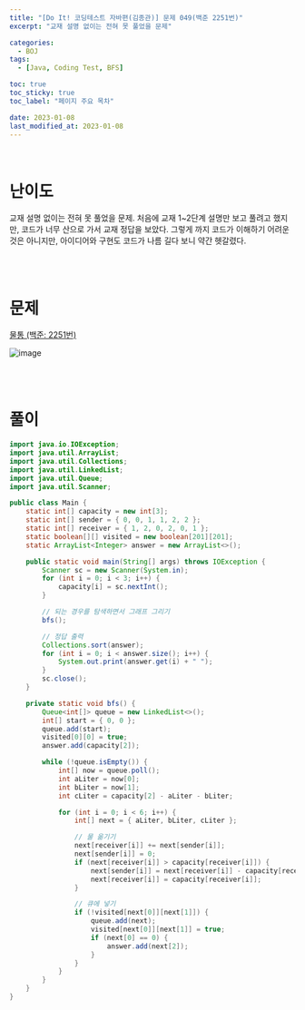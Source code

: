```yaml
---
title: "[Do It! 코딩테스트 자바편(김종관)] 문제 049(백준 2251번)"
excerpt: "교재 설명 없이는 전혀 못 풀었을 문제"

categories:
  - BOJ
tags:
  - [Java, Coding Test, BFS]

toc: true
toc_sticky: true
toc_label: "페이지 주요 목차"

date: 2023-01-08
last_modified_at: 2023-01-08
---
```


<br>

# 난이도

교재 설명 없이는 전혀 못 풀었을 문제. 처음에 교재 1~2단계 설명만 보고 풀려고 했지만, 코드가 너무 산으로 가서 교재 정답을 보았다. 그렇게 까지 코드가 이해하기 어려운 것은 아니지만, 아이디어와 구현도 코드가 나름 길다 보니 약간 헷갈렸다.

<br><br>

# 문제

[물통 (백준: 2251번)](https://www.acmicpc.net/problem/2251)

![image](https://user-images.githubusercontent.com/112764753/211178490-fa4e2c92-0abf-4c14-8fe6-8d8efbe87203.png)

<br><br>

# 풀이

```java
import java.io.IOException;
import java.util.ArrayList;
import java.util.Collections;
import java.util.LinkedList;
import java.util.Queue;
import java.util.Scanner;

public class Main {
    static int[] capacity = new int[3];
    static int[] sender = { 0, 0, 1, 1, 2, 2 };
    static int[] receiver = { 1, 2, 0, 2, 0, 1 };
    static boolean[][] visited = new boolean[201][201];
    static ArrayList<Integer> answer = new ArrayList<>();

    public static void main(String[] args) throws IOException {
        Scanner sc = new Scanner(System.in);
        for (int i = 0; i < 3; i++) {
            capacity[i] = sc.nextInt();
        }

        // 되는 경우를 탐색하면서 그래프 그리기
        bfs();

        // 정답 출력
        Collections.sort(answer);
        for (int i = 0; i < answer.size(); i++) {
            System.out.print(answer.get(i) + " ");
        }
        sc.close();
    }

    private static void bfs() {
        Queue<int[]> queue = new LinkedList<>();
        int[] start = { 0, 0 };
        queue.add(start);
        visited[0][0] = true;
        answer.add(capacity[2]);

        while (!queue.isEmpty()) {
            int[] now = queue.poll();
            int aLiter = now[0];
            int bLiter = now[1];
            int cLiter = capacity[2] - aLiter - bLiter;

            for (int i = 0; i < 6; i++) {
                int[] next = { aLiter, bLiter, cLiter };

                // 물 옮기기
                next[receiver[i]] += next[sender[i]];
                next[sender[i]] = 0;
                if (next[receiver[i]] > capacity[receiver[i]]) {
                    next[sender[i]] = next[receiver[i]] - capacity[receiver[i]];
                    next[receiver[i]] = capacity[receiver[i]];
                }

                // 큐에 넣기
                if (!visited[next[0]][next[1]]) {
                    queue.add(next);
                    visited[next[0]][next[1]] = true;
                    if (next[0] == 0) {
                        answer.add(next[2]);
                    }
                }
            }
        }
    }
}
```
